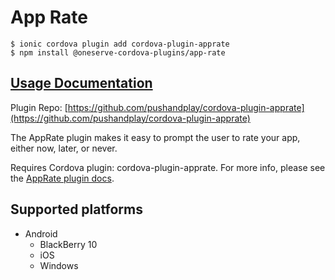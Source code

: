 # App Rate

```
$ ionic cordova plugin add cordova-plugin-apprate
$ npm install @oneserve-cordova-plugins/app-rate
```

## [Usage Documentation](https://oneserve.gitbook.io/oneserve-cordova-plugins/plugins/app-rate/)

Plugin Repo: [https://github.com/pushandplay/cordova-plugin-apprate](https://github.com/pushandplay/cordova-plugin-apprate)

The AppRate plugin makes it easy to prompt the user to rate your app, either now, later, or never.

Requires Cordova plugin: cordova-plugin-apprate. For more info, please see the [AppRate plugin docs](https://github.com/pushandplay/cordova-plugin-apprate).

## Supported platforms

- Android
  - BlackBerry 10
  - iOS
  - Windows
  



